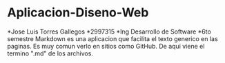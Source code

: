 # Aplicacion-Diseno-Web

*Jose Luis Torres Gallegos
*2997315
*Ing Desarrollo de Software
*6to semestre
Markdown es una aplicacion que facilita el texto generico en las paginas. Es muy comun verlo en sitios como GitHub. De aqui viene el termino ".md" de los archivos.
